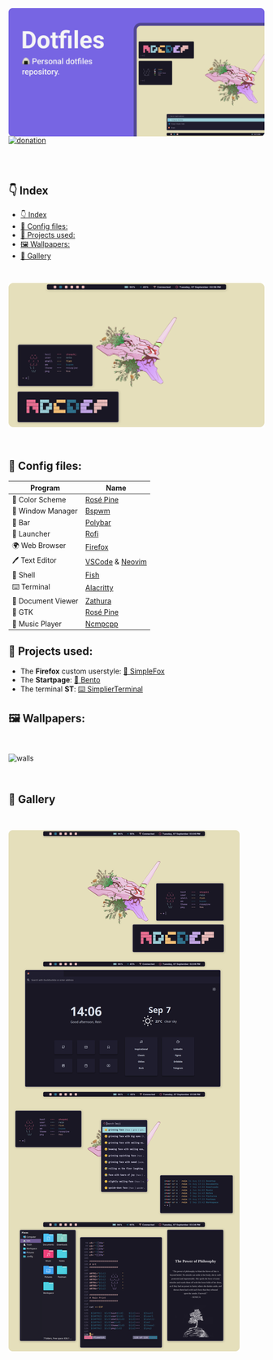 ![image](assets/head.png)


<p style="margin: -20px 0 30px">
  <a href="https://www.buymeacoffee.com/migueravila" target="_blank" style='margin-right:0px; margin-top:5px'>
    <img align="center" src="https://github.com/migueravila/Dotfiles/blob/master/assets/donation.png" alt="donation" height="35px" />
  </a>
</p>

<br>



## 👇 Index
- [👇 Index](#-index)
- [🎨 Config files:](#-config-files)
- [🚀 Projects used:](#-projects-used)
- [🖼️ Wallpapers:](#️-wallpapers)
- [🎉 Gallery](#-gallery)

<br>

![image](assets/shead.png)

<br>

## 🎨 Config files:

| Program           | Name                                                                                                                         |
| ----------------- | ---------------------------------------------------------------------------------------------------------------------------- |
| 🎨 Color Scheme    | [Rosé Pine](https://github.com/rose-pine)                                                                                    |
| 🚀 Window Manager  | [Bspwm](https://github.com/baskerville/bspwm)                                                                                |
| 🚧 Bar             | [Polybar](https://github.com/polybar/polybar)                                                                                |
| 💾 Launcher        | [Rofi](https://github.com/davatorium/rofi)                                                                                   |
| 🌍 Web Browser     | [Firefox](https://www.mozilla.org/en-US/firefox/new/?redirect_source=firefox-com)                                            |
| 🖊️ Text Editor     | [VSCode](https://aur.archlinux.org/packages/visual-studio-code-bin/?O=10&PP=10) & [Neovim](https://github.com/neovim/neovim) |
| 🐚 Shell           | [Fish](https://github.com/fish-shell/fish-shell)                                                                             |
| ⌨️ Terminal        | [Alacritty](https://github.com/alacritty/alacritty)                                                                          |
| 📄 Document Viewer | [Zathura](https://github.com/alacritty/alacritty)                                                                            |
| 👔 GTK             | [Rosé Pine](https://github.com/rose-pine/gtk)                                                                                |
| 🎵 Music Player    | [Ncmpcpp](https://github.com/ncmpcpp/ncmpcpp)                                                                                |


## 🚀 Projects used:

- The **Firefox** custom userstyle: [🦊 SimpleFox](https://github.com/migueravila/SimpleFox)
- The **Startpage**: [🍱 Bento](https://github.com/migueravila/Bento)
- The terminal **ST**: [⌨️ SimplierTerminal](https://github.com/migueravila/SimplierTerminal)

## 🖼️ Wallpapers:

<br>

![walls](assets/walls.png)

<br>

## 🎉 Gallery

<br>

![gallery](assets/gallery.png)